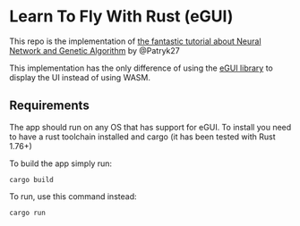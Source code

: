 # Learn To Fly With Rust (eGUI)

This repo is the implementation of [the fantastic tutorial about Neural Network
and Genetic Algorithm](https://pwy.io/posts/learning-to-fly-pt1/) by @Patryk27

This implementation has the only difference of using the [eGUI library](https://github.com/emilk/egui) to display
the UI instead of using WASM.

## Requirements

The app should run on any OS that has support for eGUI.
To install you need to have a rust toolchain installed and cargo (it has been
tested with Rust 1.76+)

To build the app simply run:
```
cargo build
```

To run, use this command instead:
```
cargo run
```

